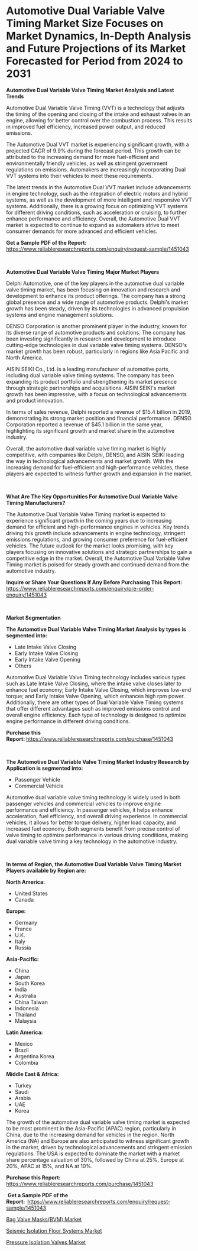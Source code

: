 <p><h1>Automotive Dual Variable Valve Timing Market Size Focuses on Market Dynamics, In-Depth Analysis and Future Projections of its Market Forecasted for Period from 2024 to 2031</h1></p><p><strong>Automotive Dual Variable Valve Timing Market Analysis and Latest Trends</strong></p>
<p><p>Automotive Dual Variable Valve Timing (VVT) is a technology that adjusts the timing of the opening and closing of the intake and exhaust valves in an engine, allowing for better control over the combustion process. This results in improved fuel efficiency, increased power output, and reduced emissions.</p><p>The Automotive Dual VVT market is experiencing significant growth, with a projected CAGR of 9.9% during the forecast period. This growth can be attributed to the increasing demand for more fuel-efficient and environmentally friendly vehicles, as well as stringent government regulations on emissions. Automakers are increasingly incorporating Dual VVT systems into their vehicles to meet these requirements.</p><p>The latest trends in the Automotive Dual VVT market include advancements in engine technology, such as the integration of electric motors and hybrid systems, as well as the development of more intelligent and responsive VVT systems. Additionally, there is a growing focus on optimizing VVT systems for different driving conditions, such as acceleration or cruising, to further enhance performance and efficiency. Overall, the Automotive Dual VVT market is expected to continue to expand as automakers strive to meet consumer demands for more advanced and efficient vehicles.</p></p>
<p><strong>Get a Sample PDF of the Report:&nbsp;</strong> <a href="https://www.reliableresearchreports.com/enquiry/request-sample/1451043">https://www.reliableresearchreports.com/enquiry/request-sample/1451043</a></p>
<p>&nbsp;</p>
<p><strong>Automotive Dual Variable Valve Timing Major Market Players</strong></p>
<p><p>Delphi Automotive, one of the key players in the automotive dual variable valve timing market, has been focusing on innovation and research and development to enhance its product offerings. The company has a strong global presence and a wide range of automotive products. Delphi's market growth has been steady, driven by its technologies in advanced propulsion systems and engine management solutions.</p><p>DENSO Corporation is another prominent player in the industry, known for its diverse range of automotive products and solutions. The company has been investing significantly in research and development to introduce cutting-edge technologies in dual variable valve timing systems. DENSO's market growth has been robust, particularly in regions like Asia Pacific and North America.</p><p>AISIN SEIKI Co., Ltd. is a leading manufacturer of automotive parts, including dual variable valve timing systems. The company has been expanding its product portfolio and strengthening its market presence through strategic partnerships and acquisitions. AISIN SEIKI's market growth has been impressive, with a focus on technological advancements and product innovation.</p><p>In terms of sales revenue, Delphi reported a revenue of $15.4 billion in 2019, demonstrating its strong market position and financial performance. DENSO Corporation reported a revenue of $45.1 billion in the same year, highlighting its significant growth and market share in the automotive industry.</p><p>Overall, the automotive dual variable valve timing market is highly competitive, with companies like Delphi, DENSO, and AISIN SEIKI leading the way in technological advancements and market growth. With the increasing demand for fuel-efficient and high-performance vehicles, these players are expected to witness further growth and expansion in the market.</p></p>
<p>&nbsp;</p>
<p><strong>What Are The Key Opportunities For Automotive Dual Variable Valve Timing Manufacturers?</strong></p>
<p><p>The Automotive Dual Variable Valve Timing market is expected to experience significant growth in the coming years due to increasing demand for efficient and high-performance engines in vehicles. Key trends driving this growth include advancements in engine technology, stringent emissions regulations, and growing consumer preference for fuel-efficient vehicles. The future outlook for the market looks promising, with key players focusing on innovative solutions and strategic partnerships to gain a competitive edge in the market. Overall, the Automotive Dual Variable Valve Timing market is poised for steady growth and continued demand from the automotive industry.</p></p>
<p><strong>Inquire or Share Your Questions If Any Before Purchasing This Report:</strong> <a href="https://www.reliableresearchreports.com/enquiry/pre-order-enquiry/1451043">https://www.reliableresearchreports.com/enquiry/pre-order-enquiry/1451043</a></p>
<p>&nbsp;</p>
<p><strong>Market Segmentation</strong></p>
<p><strong>The Automotive Dual Variable Valve Timing Market Analysis by types is segmented into:</strong></p>
<p><ul><li>Late Intake Valve Closing</li><li>Early Intake Valve Closing</li><li>Early Intake Valve Opening</li><li>Others</li></ul></p>
<p><p>Automotive Dual Variable Valve Timing technology includes various types such as Late Intake Valve Closing, where the intake valve closes later to enhance fuel economy; Early Intake Valve Closing, which improves low-end torque; and Early Intake Valve Opening, which enhances high rpm power. Additionally, there are other types of Dual Variable Valve Timing systems that offer different advantages such as improved emissions control and overall engine efficiency. Each type of technology is designed to optimize engine performance in different driving conditions.</p></p>
<p><strong>Purchase this Report:&nbsp;</strong><a href="https://www.reliableresearchreports.com/purchase/1451043">https://www.reliableresearchreports.com/purchase/1451043</a></p>
<p>&nbsp;</p>
<p><strong>The Automotive Dual Variable Valve Timing Market Industry Research by Application is segmented into:</strong></p>
<p><ul><li>Passenger Vehicle</li><li>Commercial Vehicle</li></ul></p>
<p><p>Automotive dual variable valve timing technology is widely used in both passenger vehicles and commercial vehicles to improve engine performance and efficiency. In passenger vehicles, it helps enhance acceleration, fuel efficiency, and overall driving experience. In commercial vehicles, it allows for better torque delivery, higher load capacity, and increased fuel economy. Both segments benefit from precise control of valve timing to optimize performance in various driving conditions, making dual variable valve timing a key technology in the automotive industry.</p></p>
<p>&nbsp;</p>
<p><strong>In terms of Region, the Automotive Dual Variable Valve Timing Market Players available by Region are:</strong></p>
<p>
    <p> <strong> North America: </strong>
        <ul>
            <li>United States</li>
            <li>Canada</li>
        </ul>
        </p> 
    <p> <strong> Europe: </strong>
        <ul>
            <li>Germany</li>
            <li>France</li>
            <li>U.K.</li>
            <li>Italy</li>
            <li>Russia</li>
        </ul>
        </p> 
    <p> <strong> Asia-Pacific: </strong>
        <ul>
            <li>China</li>
            <li>Japan</li>
            <li>South Korea</li>
            <li>India</li>
            <li>Australia</li>
            <li>China Taiwan</li>
            <li>Indonesia</li>
            <li>Thailand</li>
            <li>Malaysia</li>
        </ul>
        </p> 
    <p> <strong> Latin America: </strong>
        <ul>
            <li>Mexico</li>
            <li>Brazil</li>
            <li>Argentina Korea</li>
            <li>Colombia</li>
        </ul>
        </p> 
    <p> <strong> Middle East & Africa: </strong>
        <ul>
            <li>Turkey</li>
            <li>Saudi</li>
            <li>Arabia</li>
            <li>UAE</li>
            <li>Korea</li>
        </ul>
    </p>
    </p>
<p><p>The growth of the automotive dual variable valve timing market is expected to be most prominent in the Asia-Pacific (APAC) region, particularly in China, due to the increasing demand for vehicles in the region. North America (NA) and Europe are also anticipated to witness significant growth in the market, driven by technological advancements and stringent emission regulations. The USA is expected to dominate the market with a market share percentage valuation of 30%, followed by China at 25%, Europe at 20%, APAC at 15%, and NA at 10%.</p></p>
<p><strong>Purchase this Report: </strong><a href="https://www.reliableresearchreports.com/purchase/1451043">https://www.reliableresearchreports.com/purchase/1451043</a></p>
<p>&nbsp;<strong>Get a Sample PDF of the Report:&nbsp;&nbsp;</strong><a href="https://www.reliableresearchreports.com/enquiry/request-sample/1451043">https://www.reliableresearchreports.com/enquiry/request-sample/1451043</a></p>
<p><strong></strong></p>
<p><p><a href="https://view.publitas.com/reportprime-1/bag-valve-masks-bvm-market-analysis-examines-its-scope-on-growth-opportunities-and-forecasted-trends-spanning-from-2023-to-2030/">Bag Valve Masks(BVM) Market</a></p><p><a href="https://view.publitas.com/reportprime-1/seismic-isolation-floor-systems-market-size-evaluating-its-market-trends-growth-and-projections-2023-2030/">Seismic Isolation Floor Systems Market</a></p><p><a href="https://view.publitas.com/reportprime-1/global-pressure-isolation-valves-market-size-and-market-trends-insights-and-projections-from-2023-to-2030/">Pressure Isolation Valves Market</a></p></p>